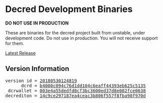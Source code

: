 
# Decred Development Binaries

**DO NOT USE IN PRODUCTION**

These are binaries for the decred project built from unstable, under development
code. Do not use in production. You will not receive support for them.

[Latest Release](https://github.com/matheusd/decred-weekly-builds/releases/latest)

## Version Information

<pre>
version id = <a href="https://github.com/matheusd/decred-weekly-builds/releases/tag/v20180530124819">20180530124819</a>
      dcrd = <a href="https://github.com/decred/dcrd/commits/b4000c094c76d1dd104c6eaff44393eb625c5135">b4000c094c76d1dd104c6eaff44393eb625c5135</a>
 dcrwallet = <a href="https://github.com/decred/dcrwallet/commits/003e4a55dedfd8cf3bc3600ed37d8e082fce0638">003e4a55dedfd8cf3bc3600ed37d8e082fce0638</a>
decrediton = <a href="https://github.com/decred/decrediton/commits/14c9ce297187ea4ceac3b806f557f8fba98f970d">14c9ce297187ea4ceac3b806f557f8fba98f970d</a>
</pre>

